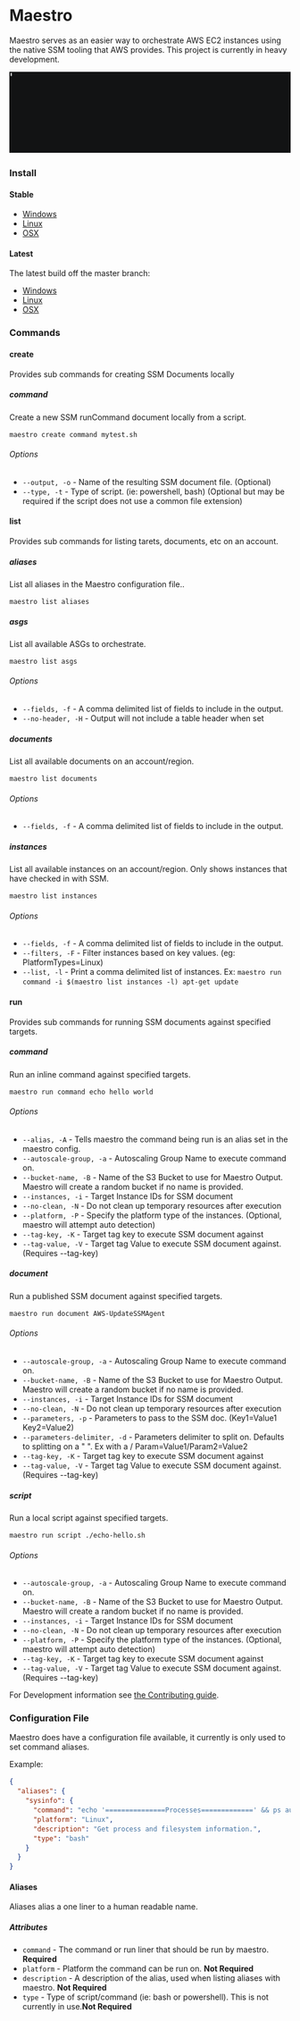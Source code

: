 Maestro
=======
Maestro serves as an easier way to orchestrate AWS EC2 instances
using the native SSM tooling that AWS provides. This project is
currently in heavy development.

![alt text](demo.gif)

### Install
#### Stable
* [Windows](https://maestro.rax.io/v0.1.2/maestro-windows.zip)
* [Linux](https://maestro.rax.io/v0.1.2/maestro-linux.zip)
* [OSX](https://maestro.rax.io/v0.1.2/maestro-darwin.zip)

#### Latest
The latest build off the master branch:

* [Windows](https://maestro.rax.io/latest/maestro-windows.zip)
* [Linux](https://maestro.rax.io/latest/maestro-linux.zip)
* [OSX](https://maestro.rax.io/latest/maestro-darwin.zip)

### Commands
#### create
Provides sub commands for creating SSM Documents locally

##### command
Create a new SSM runCommand document locally from a script.

```shell
maestro create command mytest.sh
```

###### Options
* `--output, -o` - Name of the resulting SSM document file. (Optional)
* `--type, -t` - Type of script. (ie: powershell, bash) (Optional but may be required if
  the script does not use a common file extension)

#### list
Provides sub commands for listing tarets, documents, etc on an account.

##### aliases
List all aliases in the Maestro configuration file..

```shell
maestro list aliases
```

##### asgs
List all available ASGs to orchestrate.

```shell
maestro list asgs
```

###### Options
* `--fields, -f` - A comma delimited list of fields to include in the output.
* `--no-header, -H` - Output will not include a table header when set

##### documents
List all available documents on an account/region.

```shell
maestro list documents
```

###### Options
* `--fields, -f` - A comma delimited list of fields to include in the output.

##### instances
List all available instances on an account/region. Only shows instances that have
checked in with SSM.

```shell
maestro list instances
```

###### Options
* `--fields, -f` - A comma delimited list of fields to include in the output.
* `--filters, -F` - Filter instances based on key values. (eg: PlatformTypes=Linux)
* `--list, -l` - Print a comma delimited list of instances. Ex: `maestro run command -i $(maestro list instances -l) apt-get update`

#### run
Provides sub commands for running SSM documents against specified targets.

##### command
Run an inline command against specified targets.

```shell
maestro run command echo hello world
```

###### Options
* `--alias, -A` - Tells maestro the command being run is an alias set in the maestro config.
* `--autoscale-group, -a` - Autoscaling Group Name to execute command on.
* `--bucket-name, -B` - Name of the S3 Bucket to use for Maestro Output. Maestro will create
  a random bucket if no name is provided.
* `--instances, -i` - Target Instance IDs for SSM document
* `--no-clean, -N` - Do not clean up temporary resources after execution
* `--platform, -P` - Specify the platform type of the instances. (Optional, maestro will attempt
  auto detection)
* `--tag-key, -K` - Target tag key to execute SSM document against
* `--tag-value, -V` - Target tag Value to execute SSM document against. (Requires --tag-key)

##### document
Run a published SSM document against specified targets.

```shell
maestro run document AWS-UpdateSSMAgent
```

###### Options
* `--autoscale-group, -a` - Autoscaling Group Name to execute command on.
* `--bucket-name, -B` - Name of the S3 Bucket to use for Maestro Output. Maestro will create
  a random bucket if no name is provided.
* `--instances, -i` - Target Instance IDs for SSM document
* `--no-clean, -N` - Do not clean up temporary resources after execution
* `--parameters, -p` - Parameters to pass to the SSM doc. (Key1=Value1 Key2=Value2)
* `--parameters-delimiter, -d` - Parameters delimiter to split on. Defaults to splitting on a " ".
  Ex with a / Param=Value1/Param2=Value2
* `--tag-key, -K` - Target tag key to execute SSM document against
* `--tag-value, -V` - Target tag Value to execute SSM document against. (Requires --tag-key)

##### script
Run a local script against specified targets.

```shell
maestro run script ./echo-hello.sh
```

###### Options
* `--autoscale-group, -a` - Autoscaling Group Name to execute command on.
* `--bucket-name, -B` - Name of the S3 Bucket to use for Maestro Output. Maestro will create
  a random bucket if no name is provided.
* `--instances, -i` - Target Instance IDs for SSM document
* `--no-clean, -N` - Do not clean up temporary resources after execution
* `--platform, -P` - Specify the platform type of the instances. (Optional, maestro will attempt
  auto detection)
* `--tag-key, -K` - Target tag key to execute SSM document against
* `--tag-value, -V` - Target tag Value to execute SSM document against. (Requires --tag-key)

For Development information see [the Contributing guide](CONTRIBUTING.md).

### Configuration File
Maestro does have a configuration file available, it currently is only used to set command
aliases.

Example:
```json
{
  "aliases": {
    "sysinfo": {
      "command": "echo '===============Processes=============' && ps aux && echo '========================Filesystem===================' && df -h",
      "platform": "Linux",
      "description": "Get process and filesystem information.",
      "type": "bash"
    }
  }
}
```

#### Aliases
Aliases alias a one liner to a human readable name.

##### Attributes
* `command` - The command or run liner that should be run by maestro. **Required**
* `platform` - Platform the command can be run on. **Not Required**
* `description` - A description of the alias, used when listing aliases with maestro. **Not Required**
* `type` - Type of script/command (ie: bash or powershell). This is not currently in use.**Not Required**
